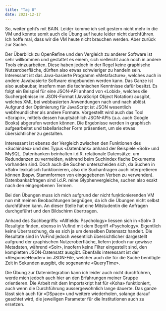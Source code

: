 ```yaml
---
title: "Tag 8"
date: 2021-12-17  
---
```


So, weiter geht’s mit BAIN. Leider komme ich seit gestern nicht mehr in die VM und konnte somit auch die Übung auf heute leider nicht durchführen. Ich hoffe mal, dass wir die VM heute nicht brauchen werden. Aber zurück zur Sache.

Der Überblick zu OpenRefine und den Vergleich zu anderer Software ist sehr willkommen und gestattet es einem, sich vielleicht auch noch in andere Tools einzuarbeiten. Diese haben jedoch in der Regel keine graphische Nutzeroberfläche, dürften also etwas schwieriger zu handeln sein. Interessant ist das Java-basierte Programm «Metafacture», welches auch in andere Javabasierte Software eingebunden werden kann. Das Ganze ist also ausbaubar, insofern man die technischen Kenntnisse dafür besitzt. 
Es folgt ein Beispiel für eine JSON-API anhand von «Lobid», welches die Suchergebnisse im JSON-Format (JavaScript Object Notation) ausgibt, welches XML bei webbasierten Anwendungen nach und nach ablöst. Aufgrund der Optimierung für JavaScript ist JSON wesentlich webfreundlicher als andere Formate. 
Vorgestellt wird auch das Tool «Scrapir», mittels dessen hauptsächlich JSON-APIs (u.a. auch Google Books) abgerufen werden können. Die Ergebnisse werden in graphisch aufgearbeitet und tabellarischer Form präsentiert, um sie etwas übersichtlicher zu gestalten. 

Interessant ist ebenso der Vergleich zwischen den Funktionen des «Suchindex» und des Typus «Datenbank» anhand der Beispiele «Solr» und MySQL. Datenbanken beinhalten i.d.R. relationale Datensätze. um Redundanzen zu vermeiden, während beim Suchindex flache Dokumente vorhanden sind. Doch auch die Suchen unterscheiden sich, da Suchen in «Solr» lexikalisch funktionieren, also die Suchanfragen auch interpretieren können (bspw. Stammformen von eingegebenen Verben zu verwenden). Datenbankabfragen sind i.d.R. reine Glyphenvergleiche, suchen also exakt nach den eingegebenen Termen. 

Bei den Übungen muss ich mich aufgrund der nicht funktionierenden VM nun mit meinen Beobachtungen begnügen, da ich die Übungen nicht selbst durchführen kann. An dieser Stelle hat eine Mitstudentin die Anfragen durchgeführt und den Bildschirm übertragen.

Anhand des Suchbegriffs: «Allfields: Psychology» liessen sich in «Solr» 3 Resultate finden, ebenso in Vufind mit dem Begriff «Psychology». Eigentlich keine Überraschung, da es sich ja um denselben Datensatz handelt. Die Resultate sind in VuFind jedoch wesentlich übersichtlicher dargestellt aufgrund der graphischen Nutzeroberfläche, liefern jedoch nur gewisse Metadaten, während «Solr», insofern keine Filter eingestellt sind, den kompletten JSON-Datensatz ausgibt. Ebenfalls interessant ist der «ResponseHeader» im JSON-File, welcher auch die für die Suche benötigte Zeit in Sekunden ausgibt, die sogenannte «QueryTime». 

Die Übung zur Datenintegration kann ich leider auch nicht durchführen, werde mich jedoch auch hier an den Erfahrungen meiner Gruppe orientieren. Die Arbeit mit dem Importskript hat für «Koha» funktioniert, auch wenn die Durchführung aussergewöhnlich lange dauerte. Das ganze lässt sich auch für «DSpace» und weitere wiederholen, solange darauf geachtet wird, die jeweiligen Parameter für die Institutionen auch zu ersetzen. 
